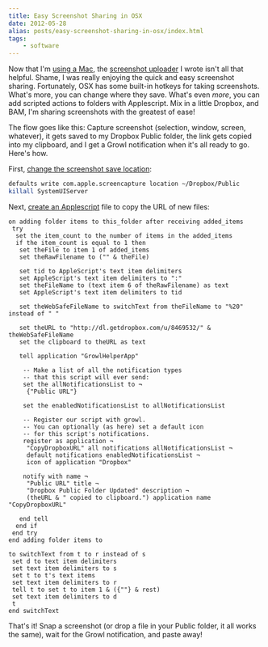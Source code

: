 ```yaml
---
title: Easy Screenshot Sharing in OSX
date: 2012-05-28
alias: posts/easy-screenshot-sharing-in-osx/index.html
tags:
	- software
---
```


Now that I'm [using a Mac](/posts/my-move-to-mac), the [screenshot uploader](https://github.com/w33ble/screenshot-uploader) I wrote isn't all that helpful. Shame, I was really enjoying the quick and easy screenshot sharing. Fortunately, OSX has some built-in hotkeys for taking screenshots. What's more, you can change where they save. What's even *more*, you can add scripted actions to folders with Applescript. Mix in a little Dropbox, and BAM, I'm sharing screenshots with the greatest of ease!

The flow goes like this: Capture screenshot (selection, window, screen, whatever), it gets saved to my Dropbox Public folder, the link gets copied into my clipboard, and I get a Growl notification when it's all ready to go. Here's how.

First, [change the screenshot save location](http://osxdaily.com/2011/01/26/change-the-screenshot-save-file-location-in-mac-os-x/):

```sh
defaults write com.apple.screencapture location ~/Dropbox/Public
killall SystemUIServer
```

Next, [create an Applescript](http://forums.dropbox.com/topic.php?id=4659) file to copy the URL of new files:

```applescript
on adding folder items to this_folder after receiving added_items
 try
  set the item_count to the number of items in the added_items
  if the item_count is equal to 1 then
   set theFile to item 1 of added_items
   set theRawFilename to ("" & theFile)

   set tid to AppleScript's text item delimiters
   set AppleScript's text item delimiters to ":"
   set theFileName to (text item 6 of theRawFilename) as text
   set AppleScript's text item delimiters to tid

   set theWebSafeFileName to switchText from theFileName to "%20" instead of " "

   set theURL to "http://dl.getdropbox.com/u/8469532/" & theWebSafeFileName
   set the clipboard to theURL as text

   tell application "GrowlHelperApp"

    -- Make a list of all the notification types
    -- that this script will ever send:
    set the allNotificationsList to ¬
     {"Public URL"}

    set the enabledNotificationsList to allNotificationsList

    -- Register our script with growl.
    -- You can optionally (as here) set a default icon
    -- for this script's notifications.
    register as application ¬
     "CopyDropboxURL" all notifications allNotificationsList ¬
     default notifications enabledNotificationsList ¬
     icon of application "Dropbox"

    notify with name ¬
     "Public URL" title ¬
     "Dropbox Public Folder Updated" description ¬
     (theURL & " copied to clipboard.") application name "CopyDropboxURL"

   end tell
  end if
 end try
end adding folder items to

to switchText from t to r instead of s
 set d to text item delimiters
 set text item delimiters to s
 set t to t's text items
 set text item delimiters to r
 tell t to set t to item 1 & ({""} & rest)
 set text item delimiters to d
 t
end switchText
```

That's it! Snap a screenshot (or drop a file in your Public folder, it all works the same), wait for the Growl notification, and paste away!
